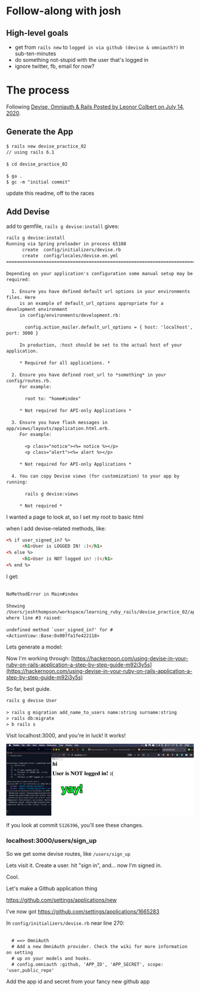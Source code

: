# Follow-along with josh

## High-level goals

- get from `rails new` to `logged in via github (devise & omniauth?)` in sub-ten-minutes
- do something not-stupid with the user that's logged in
- ignore twitter, fb, email for now?

# The process

Following [Devise, Omniauth & Rails Posted by Leonor Colbert on July 14, 2020](https://leonorpdx.github.io/devise_omniauth_and_rails).

## Generate the App
```shell
$ rails new devise_practice_02
// using rails 6.1

$ cd devise_practice_02

$ ga .
$ gc -m "initial commit"
```

update this readme, off to the races

## Add Devise

add to gemfile, `rails g devise:install` gives:

```
rails g devise:install
Running via Spring preloader in process 65108
      create  config/initializers/devise.rb
      create  config/locales/devise.en.yml
===============================================================================

Depending on your application's configuration some manual setup may be required:

  1. Ensure you have defined default url options in your environments files. Here
     is an example of default_url_options appropriate for a development environment
     in config/environments/development.rb:

       config.action_mailer.default_url_options = { host: 'localhost', port: 3000 }

     In production, :host should be set to the actual host of your application.

     * Required for all applications. *

  2. Ensure you have defined root_url to *something* in your config/routes.rb.
     For example:

       root to: "home#index"

     * Not required for API-only Applications *

  3. Ensure you have flash messages in app/views/layouts/application.html.erb.
     For example:

       <p class="notice"><%= notice %></p>
       <p class="alert"><%= alert %></p>

     * Not required for API-only Applications *

  4. You can copy Devise views (for customization) to your app by running:

       rails g devise:views

     * Not required *
```

I wanted a page to look at, so I set my root to basic html

when I add devise-related methods, like:

```html
<% if user_signed_in? %>
	  <h1>User is LOGGED IN! :)</h1>
<% else %>
	  <h1>User is NOT logged in! :(</h1>
<% end %>
```

I get:

```

NoMethodError in Main#index

Showing /Users/joshthompson/workspace/learning_ruby_rails/devise_practice_02/app/views/main/index.html.erb where line #3 raised:

undefined method `user_signed_in?' for #<ActionView::Base:0x007fa1fe422118>
```

Lets generate a model:

Now I'm working through: [https://hackernoon.com/using-devise-in-your-ruby-on-rails-application-a-step-by-step-guide-m92i3y5s](https://hackernoon.com/using-devise-in-your-ruby-on-rails-application-a-step-by-step-guide-m92i3y5s)

So far, best guide.

```
rails g devise User

> rails g migration add_name_to_users name:string surname:string
> rails db:migrate
> b rails s
```

Visit localhost:3000, and you're in luck! It works!

![its live](/public/images/2021-07-12at3.22PM.jpg)

If you look at commit `5126396`, you'll see these changes.

### localhost:3000/users/sign_up

So we get some devise routes, like `/users/sign_up`

Lets visit it. Create a user. hit "sign in", and... now I'm signed in.

Cool.

Let's make a Github application thing

https://github.com/settings/applications/new

I've now got https://github.com/settings/applications/1665283

In `config/initializers/devise.rb` near line 270:

```

  # ==> OmniAuth
  # Add a new OmniAuth provider. Check the wiki for more information on setting
  # up on your models and hooks.
  # config.omniauth :github, 'APP_ID', 'APP_SECRET', scope: 'user,public_repo'

```

Add the app id and secret from your fancy new github app





